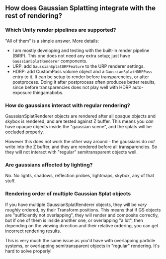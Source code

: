 ## How does Gaussian Splatting integrate with the rest of rendering?

### Which Unity render pipelines are supported?

"All of them" is a simple answer. More details:
- I am mostly developing and testing with the built-in render pipeline (BiRP). This one does not need any extra setup;
  just have `GaussianSplatRenderer` components.
- URP: add `GaussianSplatURPFeature` to the URP renderer settings.
- HDRP: add CustomPass volume object and a `GaussianSplatHDRPPass` entry to it. It can be setup to render before transparencies,
  or after postprocess. Doing it after postprocess often produces better results, since before transparencies does not play well
  with HDRP auto-exposure thingamabobs.

### How do gaussians interact with regular rendering?

GaussianSplatRenderer objects are rendered after all opaque objects and skybox is rendered, and are tested against Z buffer.
This means you _can_ have opaque objects inside the "gaussian scene", and the splats will be occluded properly.

However this does not work the other way around - the gaussians do _not_ write into the Z buffer, and they are rendered before
all transparencies. So they will not interact with "regular" semitransparent objects well.

### Are gaussians affected by lighting?

No. No lights, shadows, reflection probes, lightmaps, skybox, any of that stuff.

### Rendering order of multiple Gaussian Splat objects

If you have multiple GaussianSplatRenderer objects, they will be _very roughly_ ordered, by their Transform positions.
This means that if GS objects are "sufficiently not overlapping", they will render and composite correctly, but if one of them
is inside another one, or overlapping "a lot", then depending on the viewing direction and their relative ordering, you can
get incorrect rendering results.

This is very much the same issue as you'd have with overlapping particle systems, or overlapping semitransparent objects in "regular"
rendering. It's hard to solve properly!
